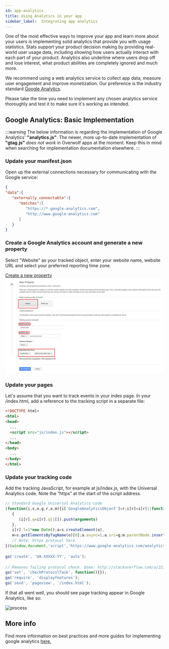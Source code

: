 ```yaml
---
id: app-analytics
title: Using Analytics in your app
sidebar_label:  Integrating app analytics
---
```


One of the most effective ways to improve your app and learn more about your users is implementing solid analytics that provide you with usage statistics. Stats support your product decision making by providing real-world user usage data, including showing how users actually interact with each part of your product. Analytics also underline where users drop off and lose interest, what product abilities are completely ignored and much more.

We recommend using a web analytics service to collect app data, measure user engagement and improve monetization. Our preference is the industry standard [Google Analytics](https://marketingplatform.google.com/about/analytics/features/).

Please take the time you need to implement any chosen analytics service thoroughly and test it to make sure it's working as intended.

## Google Analytics: Basic Implementation

:::warning
The below information is regarding the implementation of Google Analytics' **"analytics.js"**. The newer, more up-to-date implementation of **"gtag.js"** _does not work_ in Overwolf apps at the moment. Keep this in mind when searching for implementation documentation elsewhere.
:::

### Update your manifest.json

Open up the external connections necessary for communicating with the Google service:

```json
{
"data":{  
   "externally_connectable":{  
      "matches":[  
         "https://*.google-analytics.com",
         "http://www.google-analytics.com"
      ]
   }
}
```

### Create a Google Analytics account and generate a new property

Select "Website" as your tracked object, enter your website name, website URL and select your preferred reporting time zone.

<div class="box" data-slick='{"slidesToShow": 1}'>
  <a data-fancybox="gallery" data-caption="Create a new property" href="../assets/app-analytics/GA1.jpg">
     Create a new property
    <span class="thumb">
      <img src="../assets/app-analytics/GA1.jpg" alt="process">
    </span>
  </a>
</div>

### Update your pages

Let's assume that you want to track events in your index page. In your /index.html, add a reference to the tracking script in a separate file:

```html
<!DOCTYPE html>
<html>
<head>
  ...
  <script src="js/index.js"></script>
  ...
</head>
<body>
  ...
</body>
</html>
```

### Update your tracking code

Add the tracking JavaScript, for example at js/index.js, with the Universal Analytics code. Note the “https” at the start of the script address.

```js
// Standard Google Universal Analytics code
(function(i,s,o,g,r,a,m){i['GoogleAnalyticsObject']=r;i[r]=i[r]||function()
   {
      (i[r].q=i[r].q||[]).push(arguments)
   },
   i[r].l=1*new Date();a=s.createElement(o),
   m=s.getElementsByTagName(o)[0];a.async=1;a.src=g;m.parentNode.insertBefore(a,m)
   // Note: https protocol here
})(window,document,'script','https://www.google-analytics.com/analytics.js','ga');

ga('create', 'UA-XXXXX-YY', 'auto');

// Removes failing protocol check. @see: http://stackoverflow.com/a/22152353/1958200
ga('set', 'checkProtocolTask', function(){}); 
ga('require', 'displayfeatures');
ga('send', 'pageview', '/index.html');
```

If that all went well, you should see page tracking appear in Google Analytics, like so:

<img src="https://overwolf.github.io/docs//assets/app-analytics/GA-sample.jpg" alt="process" width="900"/>


## More info

Find more information on best practices and more guides for implementing google analytics [here.](https://analytics.google.com/analytics/academy/)
